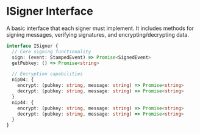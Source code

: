 # ISigner Interface

A basic interface that each signer must implement.
It includes methods for signing messages, verifying signatures, and encrypting/decrypting data.


```typescript
interface ISigner {
  // Core signing functionality
  sign: (event: StampedEvent) => Promise<SignedEvent>
  getPubkey: () => Promise<string>

  // Encryption capabilities
  nip04: {
    encrypt: (pubkey: string, message: string) => Promise<string>
    decrypt: (pubkey: string, message: string) => Promise<string>
  }
  nip44: {
    encrypt: (pubkey: string, message: string) => Promise<string>
    decrypt: (pubkey: string, message: string) => Promise<string>
  }
}
```
